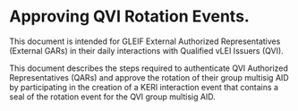 
# Approving QVI Rotation Events.

This document is intended for GLEIF External Authorized Representatives (External GARs) in their daily interactions with
Qualified vLEI Issuers (QVI). 

This document describes the steps required to authenticate QVI Authorized Representatives (QARs) and 
approve the rotation of their group multisig AID by participating in the creation of a KERI interaction event that contains
a seal of the rotation event for the QVI group multisig AID.